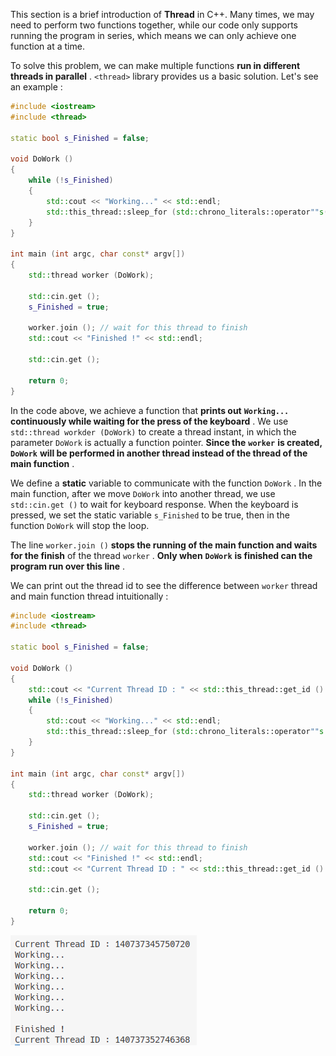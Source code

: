 This section is a brief introduction of **Thread** in C++. Many times, we may need to perform two functions together, while our code only supports running the program in series, which means we can only achieve one function at a time.

To solve this problem, we can make multiple functions **run in different threads in parallel** . `<thread>` library provides us a basic solution. Let's see an example :

```C++
#include <iostream>
#include <thread>

static bool s_Finished = false;

void DoWork ()
{
    while (!s_Finished)
    {
        std::cout << "Working..." << std::endl;
        std::this_thread::sleep_for (std::chrono_literals::operator""s(1));
    }
}

int main (int argc, char const* argv[])
{
    std::thread worker (DoWork);

    std::cin.get ();
    s_Finished = true;

    worker.join (); // wait for this thread to finish
    std::cout << "Finished !" << std::endl;
    
    std::cin.get ();

    return 0;
}
```

In the code above, we achieve a function that **prints out** **`Working...`** **continuously while waiting for the press of the keyboard** . We use `std::thread workder (DoWork)` to create a thread instant, in which the parameter `DoWork` is actually a function pointer. **Since the** **`worker`** **is created,** **`DoWork`** **will be performed in another thread instead of the thread of the main function** .

We define a **static** variable to communicate with the function `DoWork` . In the main function, after we move `DoWork` into another thread, we use `std::cin.get ()` to wait for keyboard response. When the keyboard is pressed, we set the static variable `s_Finished` to be true, then in the function `DoWork` will stop the loop.

The line `worker.join ()` **stops the running of the main function and waits for the finish** of the thread `worker` . **Only when** **`DoWork`** **is finished can the program run over this line** .

We can print out the thread id to see the difference between `worker` thread and main function thread intuitionally :

```C++
#include <iostream>
#include <thread>

static bool s_Finished = false;

void DoWork ()
{
    std::cout << "Current Thread ID : " << std::this_thread::get_id () << std::endl;
    while (!s_Finished)
    {
        std::cout << "Working..." << std::endl;
        std::this_thread::sleep_for (std::chrono_literals::operator""s (1));
    }
}

int main (int argc, char const* argv[])
{
    std::thread worker (DoWork);

    std::cin.get ();
    s_Finished = true;

    worker.join (); // wait for this thread to finish
    std::cout << "Finished !" << std::endl;
    std::cout << "Current Thread ID : " << std::this_thread::get_id () << std::endl;

    std::cin.get ();

    return 0;
}
```

![](imgs/thread_id.png)
